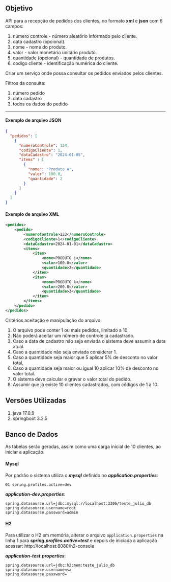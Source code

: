
## Objetivo

API para a recepção de pedidos dos clientes, no formato **xml** e **json** com 6 campos:

1. número controle - número aleatório informado pelo cliente.
2. data cadastro (opcional). 
3. nome - nome do produto. 
4. valor - valor monetário unitário produto.
5. quantidade (opcional) - quantidade de produtos.
6. codigo cliente - identificação numérica do cliente.

Criar um serviço onde possa consultar os pedidos enviados pelos clientes.

Filtros da consulta:

1. número pedido
2. data cadastro 
3. todos os dados do pedido

---

#### Exemplo de arquivo JSON

```json
{
  "pedidos": [
    {
      "numeroControle": 124,
      "codigoCliente": 1,
      "dataCadastro": "2024-01-05",
      "items" : [
        {
          "nome": "Produto A",
          "valor": 100.0,
          "quantidade": 2
        }
      ]
    }
  ]
}

```

#### Exemplo de arquivo XML

```xml
<pedidos>
    <pedido>
        <numeroControle>123</numeroControle>
        <codigoCliente>1</codigoCliente>
        <dataCadastro>2024-01-01</dataCadastro>
        <items>
            <item>
                <nome>PRODUTO j</nome>
                <valor>100.0</valor>
                <quantidade>2</quantidade>
            </item>
            <item>
                <nome>PRODUTO k</nome>
                <valor>200.0</valor>
                <quantidade>3</quantidade>
            </item>
        </items>
    </pedido>
</pedidos>

```
Critérios aceitação e manipulação do arquivo:

1. O arquivo pode conter 1 ou mais pedidos, limitado a 10.
2. Não poderá aceitar um número de controle já cadastrado.
3. Caso a data de cadastro não seja enviada o sistema deve assumir a data atual. 
4. Caso a quantidade não seja enviada considerar 1.
5. Caso a quantidade seja maior que 5 aplicar 5% de desconto no valor total, 
6. Caso a quantidade seja maior ou igual 10 aplicar 10% de desconto no valor total.
7. O sistema deve calcular e gravar o valor total do pedido. 
8. Assumir que já existe 10 clientes cadastrados, com códigos de 1 a 10. 


## Versões Utilizadas

1. java 17.0.9
2. springboot 3.2.5

## Banco de Dados

As tabelas serão geradas, assim como uma carga inicial de 10 clientes, ao iniciar a aplicação.

#### Mysql

Por padrão o sistema utiliza o ***mysql*** definido no
***application.properties***:

```01 spring.profiles.active=dev```

***application-dev.properties***:
```
spring.datasource.url=jdbc:mysql://localhost:3306/teste_julio_db
spring.datasource.username=root
spring.datasource.password=admin
```

#### H2

Para utilizar o H2 em memória, alterar o arquivo ```application.properties```
na linha 1 para ***spring.profiles.active=test*** e depois de iniciada a aplicação acessar:
http://localhost:8080/h2-console

***application-test.properties***:
```
spring.datasource.url=jdbc:h2:mem:teste_julio_db
spring.datasource.username=sa
spring.datasource.password=
```





